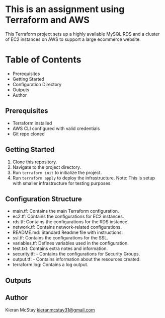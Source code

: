 # This is an assignment using Terraform and AWS

This Terraform project sets up a highly available MySQL RDS and a cluster of EC2 instances on AWS to support a large ecommerce website.

# Table of Contents

- Prerequisites
- Getting Started
- Configuration Directory
- Outputs
- Author

## Prerequisites
- Terraform installed 
- AWS CLI configured with valid credentials
- Git repo cloned

## Getting Started
1. Clone this repository.
2. Navigate to the project directory.
3. Run `terraform init` to initialize the project.
4. Run `terraform apply` to deploy the infrastructure.
Note: This is setup with smaller infrastructure for testing purposes.

## Configuration Structure
- main.tf: Contains the main Terraform configuration.
- ec2.tf: Contains the configurations for EC2 instances.
- rds.tf: Contains the configurations for the RDS instance.
- network.tf: Contains network-related configurations.
- README.md: Standard Readme file with instructions. 
- ssl.tf: Contains the configurations for the SSL.
- variables.tf: Defines variables used in the configuration.
- test.txt: Contains extra notes and information.
- security.tf: - Contains the configurations for Security Groups.
- output.tf: - Contains information about the resources created.
- terraform.log: Contains a log output. 

## Outputs

## Author
Kieran McStay
kieranmcstay31@gmail.com


